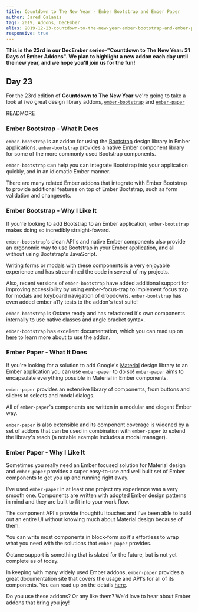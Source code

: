```yaml
---
title: Countdown to The New Year - Ember Bootstrap and Ember Paper
author: Jared Galanis
tags: 2019, Addons, DecEmber
alias: 2019-12-23-countdown-to-the-new-year-ember-bootstrap-and-ember-paper.md
responsive: true
---
```


**This is the 23rd in our DecEmber series–"Countdown to The New Year: 31 Days of Ember Addons". We plan to highlight a new addon each day until the new year, and we hope you'll join us for the fun!**

## Day 23

For the 23rd edition of **Countdown to The New Year** we're going to take a
look at *two* great design library addons, [`ember-bootstrap`](https://emberobserver.com/addons/ember-bootstrap) and [`ember-paper`](https://emberobserver.com/addons/ember-paper)

READMORE

### Ember Bootstrap - What It Does

`ember-bootstrap` is an addon for using the [Bootstrap](http://getbootstrap.com/) design library in Ember applications. `ember-bootstrap` provides a native Ember component library for some of the more commonly used Bootstrap components.

`ember-bootstrap` can help you can integrate Bootstrap into your application quickly, and in an idiomatic Ember manner.

There are many related Ember addons that integrate with Ember Bootstrap to provide additional features on top of Ember Bootstrap, such as form validation and changesets.

### Ember Bootstrap  - Why I Like It

If you're looking to add Bootstrap to an Ember application, `ember-bootstrap` makes doing so incredibly straight-foward.

`ember-bootstrap`'s clean API's and native Ember components also provide an ergonomic way to use Bootstrap in your Ember application, and all without using Bootstrap's JavaScript. 

Writing forms or modals with these components is a very enjoyable experience and has streamlined the code in several of my projects.

Also, recent versions of `ember-bootstrap` have added additional support for improving accessibility by using ember-focus-trap to implement focus trap for modals and keyboard navigation of dropdowns. `ember-bootstrap` has even added ember a11y tests to the addon's test suite!

`ember-bootstrap` is Octane ready and has refactored it's own components internally to use native classes and angle bracket syntax.

`ember-bootstrap` has excellent documentation, which you can read up on [here](https://www.ember-bootstrap.com/) to learn more about to use the addon.

### Ember Paper - What It Does

If you're looking for a solution to add Google's [Material](https://www.google.com/design/spec/material-design/introduction.html) design library to an Ember application you can use `ember-paper` to do so! `ember-paper` aims to encapsulate everything possible in Material in Ember components.

`ember-paper` provides an extensive library of components, from buttons and sliders to selects and modal dialogs.

All of `ember-paper`'s components are written in a modular and elegant Ember way.

`ember-paper` is also extensible and its component coverage is widened by a set of addons that can be used in combination with `ember-paper` to extend the library's reach (a notable example includes a modal manager).

### Ember Paper  - Why I Like It

Sometimes you really need an Ember focused solution for Material design and `ember-paper` provides a super easy-to-use and well built set of Ember components to get you up and running right away.

I've used `ember-paper` in at least one project my experience was a very smooth one. Components are written with adopted Ember design patterns in mind and they are built to fit into your work flow.

The component API's provide thoughtful touches and I've been able to build out an entire UI without knowing much about Material design because of them.

You can write most components in block-form so it's effortless to wrap what you need with the solutions that `ember-paper` provides.

Octane support is something that is slated for the future, but is not yet complete as of today.

In keeping with many widely used Ember addons, `ember-paper` provides a great documentation site that covers the usage and API's for all of its components. You can read up on the details [here](https://miguelcobain.github.io/ember-paper/).

Do you use these addons? Or any like them? We'd love to hear about Ember addons that bring you joy!
